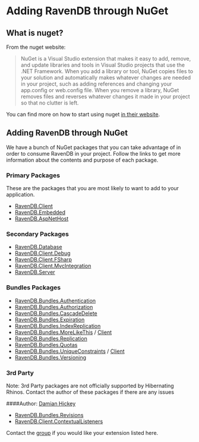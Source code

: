 ﻿# Adding RavenDB through NuGet

## What is nuget?

From the nuget website:

<blockquote>
NuGet is a Visual Studio extension that makes it easy to add, remove, and update libraries and tools in Visual Studio projects that use the .NET Framework. When you add a library or tool, NuGet copies files to your solution and automatically makes whatever changes are needed in your project, such as adding references and changing your app.config or web.config file. When you remove a library, NuGet removes files and reverses whatever changes it made in your project so that no clutter is left.
</blockquote>

You can find more on how to start using nuget [in their website](https://docs.microsoft.com/en-us/nuget/).

## Adding RavenDB through NuGet

We have a bunch of NuGet packages that you can take advantage of in order to consume RavenDB in your project. Follow the links to get more information about the contents and purpose of each package.

### Primary Packages

These are the packages that you are most likely to want to add to your application.

- [RavenDB.Client](https://www.nuget.org/packages/RavenDB.Client)
- [RavenDB.Embedded](https://www.nuget.org/packages/RavenDB.Embedded)
- [RavenDB.AspNetHost](https://www.nuget.org/packages/RavenDB.AspNetHost)

### Secondary Packages

- [RavenDB.Database](https://www.nuget.org/packages/RavenDB.Database)
- [RavenDB.Client.Debug](https://www.nuget.org/packages/RavenDB.Client.Debug)
- [RavenDB.Client.FSharp](https://www.nuget.org/packages/RavenDB.Client.FSharp)
- [RavenDB.Client.MvcIntegration](https://www.nuget.org/packages/RavenDB.Client.MvcIntegration)
- [RavenDB.Server](https://www.nuget.org/packages/RavenDB.Server)

### Bundles Packages

- [RavenDB.Bundles.Authentication](https://www.nuget.org/packages/RavenDB.Bundles.Authentication)
- [RavenDB.Bundles.Authorization](https://www.nuget.org/packages/RavenDB.Bundles.Authorization)
- [RavenDB.Bundles.CascadeDelete](https://www.nuget.org/packages/RavenDB.Bundles.CascadeDelete)
- [RavenDB.Bundles.Expiration](https://www.nuget.org/packages/RavenDB.Bundles.Expiration)
- [RavenDB.Bundles.IndexReplication](https://www.nuget.org/packages/RavenDB.Bundles.IndexReplication)
- [RavenDB.Bundles.MoreLikeThis](https://www.nuget.org/packages/RavenDB.Bundles.MoreLikeThis) / [Client](https://www.nuget.org/packages/RavenDB.Client.MoreLikeThis)
- [RavenDB.Bundles.Replication](https://www.nuget.org/packages/RavenDB.Bundles.Replication)
- [RavenDB.Bundles.Quotas](https://www.nuget.org/packages/RavenDB.Bundles.Quotas)
- [RavenDB.Bundles.UniqueConstraints](https://www.nuget.org/packages/RavenDB.Bundles.UniqueConstraints) / [Client](https://www.nuget.org/packages/RavenDB.Client.UniqueConstraints)
- [RavenDB.Bundles.Versioning](https://www.nuget.org/packages/RavenDB.Bundles.Versioning)

### 3rd Party
Note: 3rd Party packages are not officially supported by Hibernating Rhinos. Contact the author of these packages if there are any issues

####Author: [Damian Hickey](https://twitter.com/randompunter)

- [RavenDB.Bundles.Revisions](https://www.nuget.org/packages/RavenDB.Bundles.Revisions)
- [RavenDB.Client.ContextualListeners](https://www.nuget.org/packages/RavenDB.Client.ContextualListeners)

Contact the [group](https://groups.google.com/forum/#!forum/ravendb) if you would like your extension listed here.

